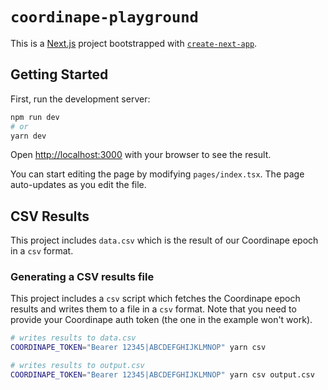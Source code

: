 # `coordinape-playground`

This is a [Next.js](https://nextjs.org/) project bootstrapped with
[`create-next-app`](https://github.com/vercel/next.js/tree/canary/packages/create-next-app).

## Getting Started

First, run the development server:

```bash
npm run dev
# or
yarn dev
```

Open [http://localhost:3000](http://localhost:3000) with your browser to see the
result.

You can start editing the page by modifying `pages/index.tsx`. The page
auto-updates as you edit the file.

## CSV Results

This project includes `data.csv` which is the result of our Coordinape epoch in
a `csv` format.

### Generating a CSV results file

This project includes a `csv` script which fetches the Coordinape epoch results
and writes them to a file in a `csv` format. Note that you need to provide your
Coordinape auth token (the one in the example won't work).

```sh
# writes results to data.csv
COORDINAPE_TOKEN="Bearer 12345|ABCDEFGHIJKLMNOP" yarn csv

# writes results to output.csv
COORDINAPE_TOKEN="Bearer 12345|ABCDEFGHIJKLMNOP" yarn csv output.csv
```
